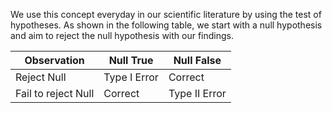 We use this concept everyday in our scientific literature by using the test of hypotheses. As shown in the following table, we start with a null hypothesis and aim to reject the null hypothesis with our findings. 

| Observation         | Null True       |Null False|
|---------------------|----------------|--------------|
| Reject Null         | Type I Error    | Correct      |
| Fail to reject Null | Correct         | Type II Error|